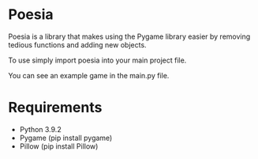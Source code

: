 # Poesia
Poesia is a library that makes using the Pygame library easier by removing tedious functions and adding new objects.

To use simply import poesia into your main project file. 

You can see an example game in the main.py file.


# Requirements
- Python 3.9.2
- Pygame (pip install pygame)  
- Pillow (pip install Pillow)


